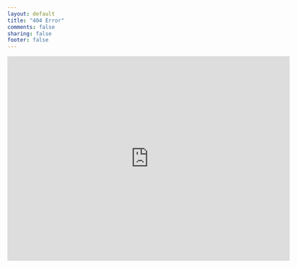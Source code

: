 ```yaml
---
layout: default
title: "404 Error"
comments: false
sharing: false
footer: false
---
```


<center>
<iframe scrolling='no' frameborder='0' src='http://yibo.iyiyun.com/js/yibo404/key/2415' width='640' height='464' style='display:block;'></iframe>
</center>